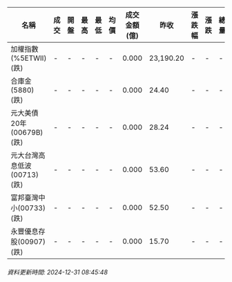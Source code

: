 | 名稱 | 成交 | 開盤 | 最高 | 最低 | 均價 | 成交金額(億) | 昨收 | 漲跌幅 | 漲跌 | 總量 | 昨量 | 振幅 |
| -------- | -------- | -------- | -------- |-------- | -------- | -------- |-------- |-------- |-------- | -------- | -------- |-------- |
|加權指數(%5ETWII) (跌)|-|-|-|-|-|0.000|23,190.20|-|-|-|-|0.00%|
|合庫金(5880) (跌)|-|-|-|-|-|0.000|24.40|-|-|-|-|0.00%|
|元大美債20年(00679B) (跌)|-|-|-|-|-|0.000|28.24|-|-|-|-|0.00%|
|元大台灣高息低波(00713) (跌)|-|-|-|-|-|0.000|53.60|-|-|-|-|0.00%|
|富邦臺灣中小(00733) (跌)|-|-|-|-|-|0.000|52.50|-|-|-|-|0.00%|
|永豐優息存股(00907) (跌)|-|-|-|-|-|0.000|15.70|-|-|-|-|0.00%|
###### 資料更新時間: 2024-12-31 08:45:48